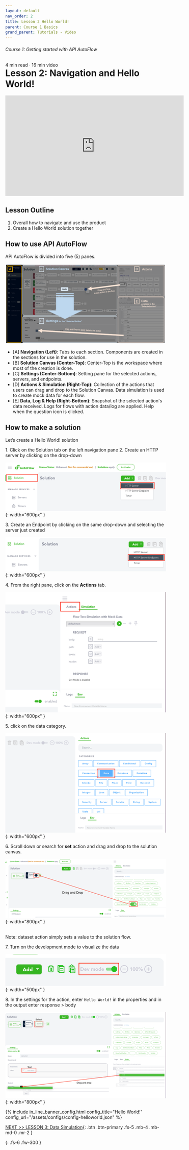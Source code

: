 ```yaml
---
layout: default
nav_order: 2
title: Lesson 2 Hello World!
parent: Course 1 Basics
grand_parent: Tutorials - Video
---
```

<h6>Course 1: Getting started with API AutoFlow</h6>
4 min read · 16 min video
<h1 style="margin-top:0">Lesson 2: Navigation and Hello World!</h1>

<iframe width="560" height="315" src="https://www.youtube.com/embed/z2FK4f59DhU" title="YouTube video player" frameborder="0" allow="accelerometer; autoplay; clipboard-write; encrypted-media; gyroscope; picture-in-picture" allowfullscreen></iframe>

## Lesson Outline
1. Overall how to navigate and use the product
2. Create a Hello World solution together 

## How to use API AutoFlow
API AutoFlow is divided into five (5) panes.

![Navigation Panes](/assets/images/navigation-panes.png)

* [A] **Navigation (Left)**:  Tabs to each section. Components are created in the sections for use in the solution.
* [B] **Solution Canvas (Center-Top)**: Center-Top is the workspace where most of the creation is done.
* [C] **Settings (Center-Bottom)**: Setting pane for the selected actions, servers, and endpoints.
* [D] **Actions & Simulation (Right-Top)**: Collection of the actions that users can drag and drop to the Solution Canvas.  Data simulation is used to create mock data for each flow.
* [E] **Data, Log & Help (Right-Bottom)**: Snapshot of the selected action's data received. Logs for flows with action data/log are applied.  Help when the question icon is clicked.


## How to make a solution
Let’s create a Hello World! solution 

1\. Click on the Solution tab on the left navigation pane
2\. Create an HTTP server by clicking on the drop-down

![Create Server](/assets/images/create-solution-server.png){: width="600px" }

3\. Create an Endpoint by clicking on the same drop-down and selecting the server just created

![Create Ednpoint](/assets/images/create-solution-endpoint.png){: width="600px" }

4\. From the right pane, click on the **Actions** tab.

![Action tab](/assets/images/right-pane-action-tab.png){: width="600px" }

5\. click on the data category.

![Data category](/assets/images/actions-data-category.png){: width="600px" }

6\. Scroll down or search for **set** action and drag and drop to the solution canvas.

![Action Set](/assets/images/create-solution-action-set.png){: width="800px" }

<br />
Note: dataset action simply sets a value to the solution flow.

7\. Turn on the development mode to visualize the data

![Dev Mode](/assets/images/dev-mode-switch.png){: width="500px" }

8\. In the settings for the action, enter `Hello World!` in the properties and in the output enter response > body

![Actions Setting for Data Set](/assets/images/create-solution-data-set-settings.png){: width="800px" }

{% include in_line_banner_config.html config_title="Hello World!" config_url="/assets/configs/config-helloworld.json" %}

[NEXT >> LESSON 3: Data Simulation](/docs/tutorial-video/course-basics/lesson-data-simulation/){: .btn .btn-primary .fs-5 .mb-4 .mb-md-0 .mr-2 }

{: .fs-6 .fw-300 }